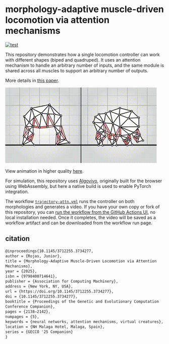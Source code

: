 # morphology-adaptive muscle-driven locomotion via attention mechanisms

[![test](https://github.com/juniorrojas/morphology-adaptive/actions/workflows/test.yml/badge.svg)](https://github.com/juniorrojas/morphology-adaptive/actions/workflows/test.yml)

This repository demonstrates how a single locomotion controller can work with different shapes (biped and quadruped). It uses an attention mechanism to handle an arbitrary number of inputs, and the same module is shared across all muscles to support an arbitrary number of outputs.

More details in [this paper](https://juniorrojas.com/papers/2025-morphology-adaptive.pdf).

<a href="https://www.youtube.com/watch?v=gmgyFIJz9ZY">
  <img src="media/anim.gif">
</a>

View animation in higher quality [here](https://www.youtube.com/watch?v=gmgyFIJz9ZY).

For simulation, this repository uses [Algovivo](https://github.com/juniorrojas/algovivo), originally built for the browser using WebAssembly, but here a native build is used to enable PyTorch integration.

The workflow [`trajectory-attn.yml`](.github/workflows/trajectory-attn.yml) runs the controller on both morphologies and generates a video. If you have your own copy or fork of this repository, you can [run the workflow from the GitHub Actions UI](https://docs.github.com/en/actions/how-tos/managing-workflow-runs-and-deployments/managing-workflow-runs/manually-running-a-workflow#running-a-workflow), no local installation needed. Once it completes, the video will be saved as a workflow artifact and can be downloaded from the workflow run page.

## citation

```
@inproceedings{10.1145/3712255.3734277,
author = {Rojas, Junior},
title = {Morphology-Adaptive Muscle-Driven Locomotion via Attention Mechanisms},
year = {2025},
isbn = {9798400714641},
publisher = {Association for Computing Machinery},
address = {New York, NY, USA},
url = {https://doi.org/10.1145/3712255.3734277},
doi = {10.1145/3712255.3734277},
booktitle = {Proceedings of the Genetic and Evolutionary Computation Conference Companion},
pages = {2138–2142},
numpages = {5},
keywords = {neural networks, attention mechanisms, virtual creatures},
location = {NH Malaga Hotel, Malaga, Spain},
series = {GECCO '25 Companion}
}
```